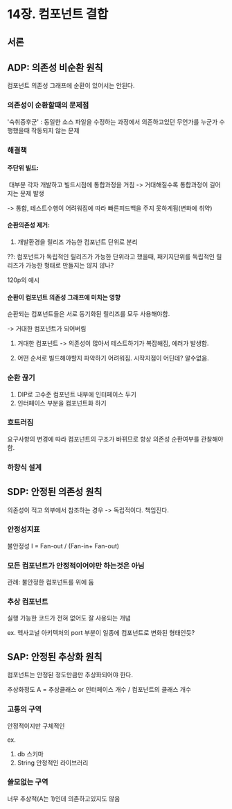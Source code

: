 # 14장. 컴포넌트 결합

## 서론





## ADP: 의존성 비순환 원칙

컴포넌트 의존성 그래프에 순환이 있어서는 안된다.



### 의존성이 순환할때의 문제점

'숙취증후군' : 동일한 소스 파일을 수정하는 과정에서 의존하고있던 무언가를 누군가 수행했을때 작동되지 않는 문제

### 해결책

#### 주단위 빌드:

​	대부분 각자 개발하고 빌드시점에 통합과정을 거침 -> 거대해질수록 통합과정이 길어지는 문제 발생

-> 통합, 테스트수행이 어려워짐에 따라 빠른피드백을 주지 못하게됨(변화에 취약)



#### 순환의존성 제거:

1. 개발환경을 릴리즈 가능한 컴포넌트 단위로 분리



??: 컴포넌트가 독립적인 릴리즈가 가능한 단위라고 했을때, 패키지단위를 독립적인 릴리즈가 가능한 형태로 만들지는 않지 않나?

120p의 예시 



#### 순환이 컴포넌트 의존성 그래프에 미치는 영향

순환되는 컴포넌트들은 서로 동기화된 릴리즈를 모두 사용해야함. 

-> 거대한 컴포넌트가 되어버림



1. 거대한 컴포넌트 -> 의존성이 많아서 테스트하기가 복잡해짐, 에러가 발생함. 

2. 어떤 순서로 빌드해야할지 파악하기 어려워짐. 시작지점이 어딘데? 알수없음. 



### 순환 끊기

1. DIP로 고수준 컴포넌트 내부에 인터페이스 두기
2. 인터페이스 부분을 컴포넌트화 하기



### 흐트러짐

요구사항의 변경에 따라 컴포넌트의 구조가 바뀌므로 항상 의존성 순환여부를 관찰해야함. 



### 하향식 설계





## SDP: 안정된 의존성 원칙



의존성이 적고 외부에서 참조하는 경우 -> 독립적이다. 책임진다.



### 안정성지표 

불안정성 I = Fan-out / (Fan-in+ Fan-out)



### 모든 컴포넌트가 안정적이어야만 하는것은 아님



관례: 불안정한 컴포넌트를 위에 둠 



### 추상 컴포넌트

실행 가능한 코드가 전혀 없어도 잘 사용되는 개념

ex. 헥사고널 아키텍처의 port 부분이 일종에 컴포넌트로 변화된 형태인듯?



## SAP: 안정된 추상화 원칙

컴포넌트는 안정된 정도만큼만 추상화되어야 한다.



추상화정도 A = 추상클래스 or 인터페이스 개수 / 컴포넌트의 클래스 개수



### 고통의 구역

안정적이지만 구체적인

ex. 

1. db 스키마
2. String 안정적인 라이브러리



### 쓸모없는 구역

너무 추상적(A는 1)인데 의존하고있지도 않음

